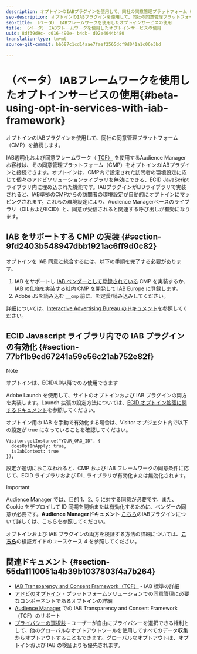 ```yaml
---
description: オプトインのIABプラグインを使用して、同社の同意管理プラットフォーム（CMP）を接続します。
seo-description: オプトインのIABプラグインを使用して、同社の同意管理プラットフォーム（CMP）を接続します。
seo-title: （ベータ） IABフレームワークを使用したオプトインサービスの使用
title: （ベータ） IABフレームワークを使用したオプトインサービスの使用
uuid: 8df39d9c- c016-490e- b4db- d02e4044b480
translation-type: tm+mt
source-git-commit: bb687c1cd14aae7faef2565dcf9d041a1c06e3bd

---
```



# （ベータ） IABフレームワークを使用したオプトインサービスの使用{#beta-using-opt-in-services-with-iab-framework}

オプトインのIABプラグインを使用して、同社の同意管理プラットフォーム（CMP）を接続します。

IAB透明化および同意フレームワーク（ [TCF）](https://iabtechlab.com/standards/gdpr-transparency-and-consent-framework/) を使用するAudience Managerお客様は、その同意管理プラットフォーム（CMP）をオプトインのIABプラグインと接続できます。オプトインは、CMP内で設定された訪問者の環境設定に応じて個々のアドビソリューションライブラリを無効にできる、ECID JavaScriptライブラリ内に埋め込まれた機能です。IABプラグインがEIDライブラリで実装されると、IAB準拠のCMPからの訪問者の環境設定が自動的にオプトインにマッピングされます。これらの環境設定により、Audience Managerベースのライブラリ（DILおよびECID）と、同意が受信されると関連する呼び出しが有効になります。

## IAB をサポートする CMP の実装 {#section-9fd2403b548947dbb1921ac6ff9d0c82}

オプトインを IAB 同意と統合するには、以下の手順を完了する必要があります。

1. IAB をサポートし [IAB ベンダーとして登録されている](https://vendorlist.consensu.org/vendorlist.json) CMP を実装するか、IAB の仕様を実装する社内 CMP を開発して IAB Europe に登録します。
1. Adobe JSを読み込む `__cmp` 前に、を定義/読み込みしてください。

詳細については、[Interactive Advertising Bureau のドキュメント](https://github.com/InteractiveAdvertisingBureau/GDPR-Transparency-and-Consent-Framework/blob/master/v1.1%20Implementation%20Guidelines.md)を参照してください。

## ECID Javascript ライブラリ内での IAB プラグインの有効化 {#section-77bf1b9ed67241a59e56c21ab752e82f}

>[!NOTE]
>
>オプトインは、ECID4.0以降でのみ使用できます

Adobe Launch を使用して、サイトのオプトインおよび IAB プラグインの両方を実装します。Launch 拡張の設定方法については、[ECID オプトイン拡張に関するドキュメント](https://marketing-beta.adobe.com/resources/help/launch/ecid-optin/)を参照してください。

オプトイン用の IAB を手動で有効化する場合は、Visitor オブジェクト内で以下の設定が true になっていることを確認してください。

```
Visitor.getInstance("YOUR_ORG_ID", {  
  doesOptInApply: true,   
  isIabContext: true   
});
```

設定が適切におこなわれると、CMP および IAB フレームワークの同意条件に応じて、ECID ライブラリおよび DIL ライブラリが有効化または無効化されます。

>[!IMPORTANT]
>
>Audience Manager では、目的 1、2、5 に対する同意が必要です。また、Cookie をデプロイして ID 同期を開始または有効化するために、ベンダーの同意が必要です。**Audience Managerドキュメント** [こちら](https://marketing-beta.adobe.com/resources/help/aam/iab-support/aam-iab-support.html)のIABプラグインについて詳しくは、こちらを参照してください。

オプトインおよび IAB プラグインの両方を検証する方法の詳細については、[**こちら**](../../mcvid-implementation-guides/opt-in-service/testing-optin-and-iab-plugin.md#section-ca5c6f92fbdf4fd29b4acb6b644efbd0)の検証ガイドのユースケース 4 を参照してください。

## 関連ドキュメント {#section-55da1110051a4b39b1037803f4a7b264}

* [IAB Transparency and Consent Framework（TCF）](https://iabtechlab.com/standards/gdpr-transparency-and-consent-framework/) - IAB 標準の詳細
* [アドビのオプトイン](../../mcvid-implementation-guides/opt-in-service/mcvid-optin-overview.md#concept-f9b5db0d27a245fbadd3e19162319360) - プラットフォームソリューションでの同意管理に必要なコンポーネントであるオプトインの詳細
* [Audience Manager](https://marketing-beta.adobe.com/resources/help/aam/iab-support/aam-iab-support.html) での IAB Transparency and Consent Framework（TCF）のサポート
* [プライバシーの選択肢](https://www.adobe.com/privacy/opt-out.html#customeruse) - ユーザーが自由にプライバシーを選択できる権利として、他のグローバルなオプトアウトツールを使用してすべてのデータ収集からオプトアウトすることもできます。グローバルなオプトアウトは、オプトインおよび IAB の検証よりも優先されます。

